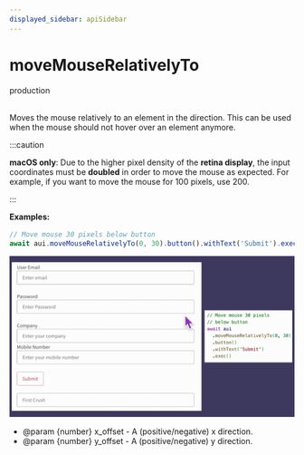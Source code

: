 ```yaml
---
displayed_sidebar: apiSidebar
---
```

# moveMouseRelativelyTo
<span class="theme-doc-version-badge badge badge--success">production</span><br/><br/>

Moves the mouse relatively to an element in the direction.
This can be used when the mouse should not hover over an element anymore.

:::caution

**macOS only**: Due to the higher pixel density of the **retina display**, the input coordinates must be **doubled** in order to move the mouse as expected. For example, if you want to move the mouse for 100 pixels, use 200.

:::

**Examples:**
```typescript 
// Move mouse 30 pixels below button
await aui.moveMouseRelativelyTo(0, 30).button().withText('Submit').exec()
```
![](/img/gif/moveMouseRelativelyTo.gif)

   * @param \{number} x_offset - A (positive/negative) x direction.
   * @param \{number} y_offset - A (positive/negative) y direction.
